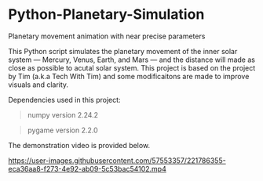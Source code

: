 # Python-Planetary-Simulation
Planetary movement animation with near precise parameters

This Python script simulates the planetary movement of the inner solar system — Mercury, Venus, Earth, and Mars — and the distance will made as close as possible to acutal solar system. 
This project is based on the project by Tim (a.k.a Tech With Tim) and some modificaitons are made to improve visuals and clarity. 


Dependencies used in this project: 

>numpy version 2.24.2

>pygame version 2.2.0

The demonstration video is provided below.

https://user-images.githubusercontent.com/57553357/221786355-eca36aa8-f273-4e92-ab09-5c53bac54102.mp4


